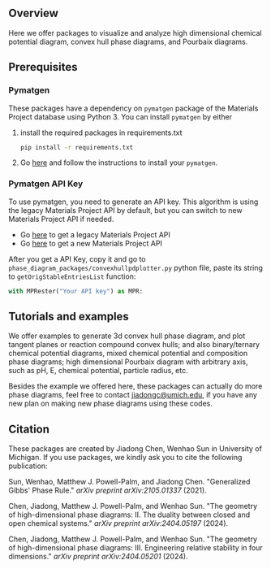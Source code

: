 ## Overview

Here we offer packages to visualize and analyze high dimensional chemical potential diagram, convex hull phase diagrams, and Pourbaix diagrams.

## Prerequisites

### Pymatgen

These packages have a dependency on `pymatgen` package of the Materials Project database using Python 3. You can install `pymatgen` by either

1. install the required packages in requirements.txt

   ```bash
   pip install -r requirements.txt
   ```

2. Go [here](https://pymatgen.org/installation.html) and follow the instructions to install your `pymatgen`.

### Pymatgen API Key

To use pymatgen, you need to generate an API key. This algorithm is using the legacy Materials Project API by default, but you can switch to new Materials Project API if needed.

- Go [here](https://legacy.materialsproject.org/open) to get a legacy Materials Project API
- Go [here](https://next-gen.materialsproject.org/api) to get a new Materials Project API

After you get a API Key, copy it and go to `phase_diagram_packages/convexhullpdplotter.py` python file,  paste its string to `getOrigStableEntriesList` function:

```python
with MPRester("Your API key") as MPR:
```

## Tutorials and examples

We offer examples to generate 3d convex hull phase diagram, and plot tangent planes or reaction compound convex hulls; and also binary/ternary chemical potential diagrams, mixed chemical potential and composition phase diagrams; high dimensional Pourbaix diagram with arbitrary axis, such as pH, E, chemical potential, particle radius, etc. 

Besides the example we offered here, these packages can actually do more phase diagrams, feel free to contact jiadongc@umich.edu, if you have any new plan on making new phase diagrams using these codes.

   

## Citation

These packages are created by Jiadong Chen, Wenhao Sun in University of Michigan. If you use packages, we kindly ask you to cite the following publication:

Sun, Wenhao, Matthew J. Powell-Palm, and Jiadong Chen. "Generalized Gibbs' Phase Rule." *arXiv preprint arXiv:2105.01337* (2021).

Chen, Jiadong, Matthew J. Powell-Palm, and Wenhao Sun. "The geometry of high-dimensional phase diagrams: II. The duality between closed and open chemical systems." *arXiv preprint arXiv:2404.05197* (2024).

Chen, Jiadong, Matthew J. Powell-Palm, and Wenhao Sun. "The geometry of high-dimensional phase diagrams: III. Engineering relative stability in four dimensions." *arXiv preprint arXiv:2404.05201* (2024).
